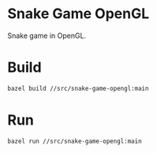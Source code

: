 # Snake Game OpenGL
Snake game in OpenGL.

# Build
```bash
bazel build //src/snake-game-opengl:main
```

# Run
```bash
bazel run //src/snake-game-opengl:main
```
